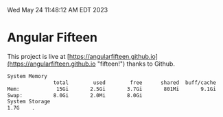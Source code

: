 Wed May 24 11:48:12 AM EDT 2023

# Angular Fifteen


This project is live at [https://angularfifteen.github.io](https://angularfifteen.github.io "fifteen!") thanks to Github.

```bash
System Memory
               total        used        free      shared  buff/cache   available
Mem:            15Gi       2.5Gi       3.7Gi       801Mi       9.1Gi        11Gi
Swap:          8.0Gi       2.0Mi       8.0Gi
System Storage
1.7G	.
